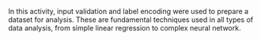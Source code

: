 In this activity, input validation and label encoding were used to prepare a dataset for analysis.
 These are fundamental techniques used in all types of data analysis, from simple linear regression to complex neural network.

